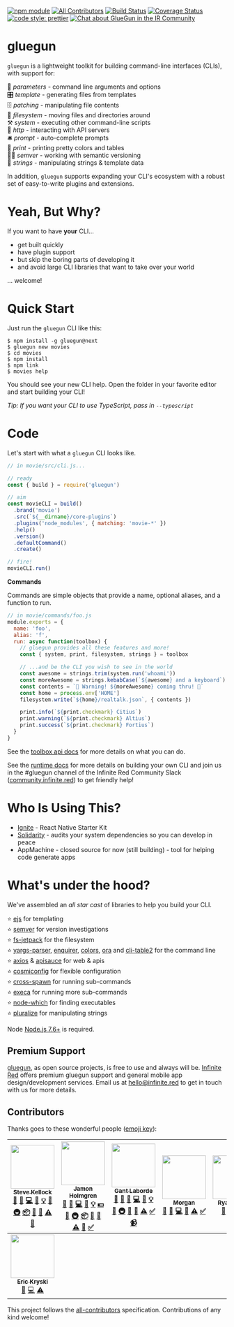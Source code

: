 [![npm module](https://badge.fury.io/js/gluegun.svg)](https://www.npmjs.org/package/gluegun)
[![All Contributors](https://img.shields.io/badge/all_contributors-8-orange.svg?style=flat-square)](#contributors)
[![Build Status](https://semaphoreci.com/api/v1/ir/gluegun/branches/master/shields_badge.svg)](https://semaphoreci.com/ir/gluegun)
[![Coverage Status](https://coveralls.io/repos/github/infinitered/gluegun/badge.svg?branch=master)](https://coveralls.io/github/infinitered/gluegun?branch=master)
[![code style: prettier](https://img.shields.io/badge/code_style-prettier-ff69b4.svg?style=flat-square)](https://github.com/prettier/prettier)
[![Chat about GlueGun in the IR Community](https://infiniteredcommunity.herokuapp.com/badge.svg)](https://community.infinite.red/)

# gluegun

`gluegun` is a lightweight toolkit for building command-line interfaces (CLIs),
with support for:

🌯 *parameters* - command line arguments and options<br />
🎛 *template* - generating files from templates<br />
🗄 *patching* - manipulating file contents<br />
💾 *filesystem* - moving files and directories around<br />
⚒ *system* - executing other command-line scripts<br />
🎅 *http* - interacting with API servers<br />
🛎 *prompt* - auto-complete prompts<br />
💃 *print* - printing pretty colors and tables<br />
👩‍✈️ *semver* - working with semantic versioning<br />
🎻 *strings* - manipulating strings & template data<br />

In addition, `gluegun` supports expanding your CLI's ecosystem with a robust set
of easy-to-write plugins and extensions.

# Yeah, But Why?

If you want to have **your** CLI...

* get built quickly
* have plugin support
* but skip the boring parts of developing it
* and avoid large CLI libraries that want to take over your world

... welcome!

# Quick Start

Just run the `gluegun` CLI like this:

```
$ npm install -g gluegun@next
$ gluegun new movies
$ cd movies
$ npm install
$ npm link
$ movies help
```

You should see your new CLI help. Open the folder in your favorite editor and
start building your CLI!

_Tip: If you want your CLI to use TypeScript, pass in `--typescript`_

# Code

Let's start with what a `gluegun` CLI looks like.

```js
// in movie/src/cli.js...

// ready
const { build } = require('gluegun')

// aim
const movieCLI = build()
  .brand('movie')
  .src(`${__dirname}/core-plugins`)
  .plugins('node_modules', { matching: 'movie-*' })
  .help()
  .version()
  .defaultCommand()
  .create()

// fire!
movieCLI.run()
```

**Commands**

Commands are simple objects that provide a name, optional aliases, and a function to run.

```js
// in movie/commands/foo.js
module.exports = {
  name: 'foo',
  alias: 'f',
  run: async function(toolbox) {
    // gluegun provides all these features and more!
    const { system, print, filesystem, strings } = toolbox

    // ...and be the CLI you wish to see in the world
    const awesome = strings.trim(system.run('whoami'))
    const moreAwesome = strings.kebabCase(`${awesome} and a keyboard`)
    const contents = `🚨 Warning! ${moreAwesome} coming thru! 🚨`
    const home = process.env['HOME']
    filesystem.write(`${home}/realtalk.json`, { contents })

    print.info(`${print.checkmark} Citius`)
    print.warning(`${print.checkmark} Altius`)
    print.success(`${print.checkmark} Fortius`)
  }
}
```

See the [toolbox api docs](./docs/toolbox-api.md) for more details on what you can do.

See the [runtime docs](./docs/runtime.md) for more details on building your own CLI and join us in the #gluegun channel of the Infinite Red Community Slack ([community.infinite.red](http://community.infinite.red)) to get friendly help!

# Who Is Using This?

* [Ignite](https://github.com/infinitered/ignite) - React Native Starter Kit
* [Solidarity](https://github.com/infinitered/solidarity) - audits your system dependencies so you can develop in peace
* AppMachine - closed source for now (still building) - tool for helping code generate apps

# What's under the hood?

We've assembled an _all star cast_ of libraries to help you build your CLI.

⭐️ [ejs](https://github.com/mde/ejs) for templating<br />
⭐️ [semver](https://github.com/npm/node-semver) for version investigations<br />
⭐️ [fs-jetpack](https://github.com/szwacz/fs-jetpack) for the filesystem<br />
⭐️ [yargs-parser](https://github.com/yargs/yargs-parser), [enquirer](https://github.com/enquirer/enquirer), [colors](https://github.com/Marak/colors.js), [ora](https://github.com/sindresorhus/ora) and [cli-table2](https://github.com/jamestalmage/cli-table2) for the command line<br />
⭐️ [axios](https://github.com/mzabriskie/axios) & [apisauce](https://github.com/skellock/apisauce) for web & apis<br />
⭐️ [cosmiconfig](https://github.com/davidtheclark/cosmiconfig) for flexible configuration </br>
⭐️ [cross-spawn](https://github.com/IndigoUnited/node-cross-spawn) for running sub-commands</br>
⭐️ [execa](https://github.com/sindresorhus/execa) for running more sub-commands</br>
⭐️ [node-which](https://github.com/npm/node-which) for finding executables</br>
⭐️ [pluralize](https://github.com/blakeembrey/pluralize) for manipulating strings</br>

Node [Node.js 7.6+](https://nodejs.org) is required.

## Premium Support

[gluegun](https://github.com/infinitered/gluegun), as open source projects, is free to use and always will be. [Infinite Red](https://infinite.red/) offers premium gluegun support and general mobile app design/development services. Email us at [hello@infinite.red](mailto:hello@infinite.red) to get in touch with us for more details.

## Contributors

Thanks goes to these wonderful people ([emoji key](https://github.com/kentcdodds/all-contributors#emoji-key)):

<!-- ALL-CONTRIBUTORS-LIST:START - Do not remove or modify this section -->
<!-- prettier-ignore -->
| [<img src="https://avatars0.githubusercontent.com/u/68273?v=4" width="100px;"/><br /><sub><b>Steve Kellock</b></sub>](https://github.com/skellock)<br />[💬](#question-skellock "Answering Questions") [🐛](https://github.com/infinitered/gluegun/issues?q=author%3Askellock "Bug reports") [💻](https://github.com/infinitered/gluegun/commits?author=skellock "Code") [📖](https://github.com/infinitered/gluegun/commits?author=skellock "Documentation") [💡](#example-skellock "Examples") [🤔](#ideas-skellock "Ideas, Planning, & Feedback") [🚇](#infra-skellock "Infrastructure (Hosting, Build-Tools, etc)") [📦](#platform-skellock "Packaging/porting to new platform") [🔌](#plugin-skellock "Plugin/utility libraries") [👀](#review-skellock "Reviewed Pull Requests") [⚠️](https://github.com/infinitered/gluegun/commits?author=skellock "Tests") [🔧](#tool-skellock "Tools") | [<img src="https://avatars3.githubusercontent.com/u/1479215?v=4" width="100px;"/><br /><sub><b>Jamon Holmgren</b></sub>](https://infinite.red)<br />[💬](#question-jamonholmgren "Answering Questions") [🐛](https://github.com/infinitered/gluegun/issues?q=author%3Ajamonholmgren "Bug reports") [💻](https://github.com/infinitered/gluegun/commits?author=jamonholmgren "Code") [📖](https://github.com/infinitered/gluegun/commits?author=jamonholmgren "Documentation") [💡](#example-jamonholmgren "Examples") [💵](#financial-jamonholmgren "Financial") [🤔](#ideas-jamonholmgren "Ideas, Planning, & Feedback") [🚇](#infra-jamonholmgren "Infrastructure (Hosting, Build-Tools, etc)") [📦](#platform-jamonholmgren "Packaging/porting to new platform") [🔌](#plugin-jamonholmgren "Plugin/utility libraries") [👀](#review-jamonholmgren "Reviewed Pull Requests") [⚠️](https://github.com/infinitered/gluegun/commits?author=jamonholmgren "Tests") [🔧](#tool-jamonholmgren "Tools") [✅](#tutorial-jamonholmgren "Tutorials") | [<img src="https://avatars0.githubusercontent.com/u/997157?v=4" width="100px;"/><br /><sub><b>Gant Laborde</b></sub>](http://gantlaborde.com/)<br />[💬](#question-GantMan "Answering Questions") [📝](#blog-GantMan "Blogposts") [🐛](https://github.com/infinitered/gluegun/issues?q=author%3AGantMan "Bug reports") [💻](https://github.com/infinitered/gluegun/commits?author=GantMan "Code") [📖](https://github.com/infinitered/gluegun/commits?author=GantMan "Documentation") [💡](#example-GantMan "Examples") [🤔](#ideas-GantMan "Ideas, Planning, & Feedback") [🚇](#infra-GantMan "Infrastructure (Hosting, Build-Tools, etc)") [🔌](#plugin-GantMan "Plugin/utility libraries") [📢](#talk-GantMan "Talks") [⚠️](https://github.com/infinitered/gluegun/commits?author=GantMan "Tests") [✅](#tutorial-GantMan "Tutorials") [📹](#video-GantMan "Videos") | [<img src="https://avatars2.githubusercontent.com/u/4466642?v=4" width="100px;"/><br /><sub><b>Morgan</b></sub>](http://morganlaco.com)<br />[📝](#blog-mlaco "Blogposts") [🐛](https://github.com/infinitered/gluegun/issues?q=author%3Amlaco "Bug reports") [💻](https://github.com/infinitered/gluegun/commits?author=mlaco "Code") [📖](https://github.com/infinitered/gluegun/commits?author=mlaco "Documentation") [⚠️](https://github.com/infinitered/gluegun/commits?author=mlaco "Tests") [✅](#tutorial-mlaco "Tutorials") | [<img src="https://avatars0.githubusercontent.com/u/1944151?v=4" width="100px;"/><br /><sub><b>Ryan Linton</b></sub>](http://infinite.red)<br />[🐛](https://github.com/infinitered/gluegun/issues?q=author%3Aryanlntn "Bug reports") [💻](https://github.com/infinitered/gluegun/commits?author=ryanlntn "Code") [📖](https://github.com/infinitered/gluegun/commits?author=ryanlntn "Documentation") [🔧](#tool-ryanlntn "Tools") | [<img src="https://avatars1.githubusercontent.com/u/4206028?v=4" width="100px;"/><br /><sub><b>Imran Sulemanji</b></sub>](https://github.com/imranolas)<br />[📖](https://github.com/infinitered/gluegun/commits?author=imranolas "Documentation") | [<img src="https://avatars2.githubusercontent.com/u/10098988?v=4" width="100px;"/><br /><sub><b>Frank von Hoven III</b></sub>](https://github.com/fvonhoven)<br />[📖](https://github.com/infinitered/gluegun/commits?author=fvonhoven "Documentation") |
| :---: | :---: | :---: | :---: | :---: | :---: | :---: |
| [<img src="https://avatars3.githubusercontent.com/u/599019?v=4" width="100px;"/><br /><sub><b>Eric Kryski</b></sub>](http://erickryski.com)<br />[🐛](https://github.com/infinitered/gluegun/issues?q=author%3Aekryski "Bug reports") [💻](https://github.com/infinitered/gluegun/commits?author=ekryski "Code") [⚠️](https://github.com/infinitered/gluegun/commits?author=ekryski "Tests") |
<!-- ALL-CONTRIBUTORS-LIST:END -->

This project follows the [all-contributors](https://github.com/kentcdodds/all-contributors) specification. Contributions of any kind welcome!

